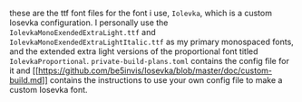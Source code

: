 these are the ttf font files for the font i use, ```Iolevka```, which is a custom Iosevka configuration. I personally use the ```IolevkaMonoExendedExtraLight.ttf``` and ```IolevkaMonoExendedExtraLightItalic.ttf``` as my primary monospaced fonts, and the extended extra light versions of the proportional font titled ```IolevkaProportional```. ```private-build-plans.toml``` contains the config file for it and [[https://github.com/be5invis/Iosevka/blob/master/doc/custom-build.md]] contains the instructions to use your own config file to make a custom Iosevka font. 
